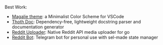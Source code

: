 Best Work:
* [Magalie theme](https://github.com/Mariownyou/magalie-theme): a Minimalist Color Scheme for VSCode
* [Thoth Doc](https://github.com/Mariownyou/thoth-doc): Dependency-free, lightweight docstring parser and documentation generator
* [Reddit Uploader](https://github.com/Mariownyou/go-reddit-uploader): Native Reddit API media uploader for go
* [Reddit Bot](https://github.com/Mariownyou/reddit-bot): Telegram bot for personal use with sel-made state manager
